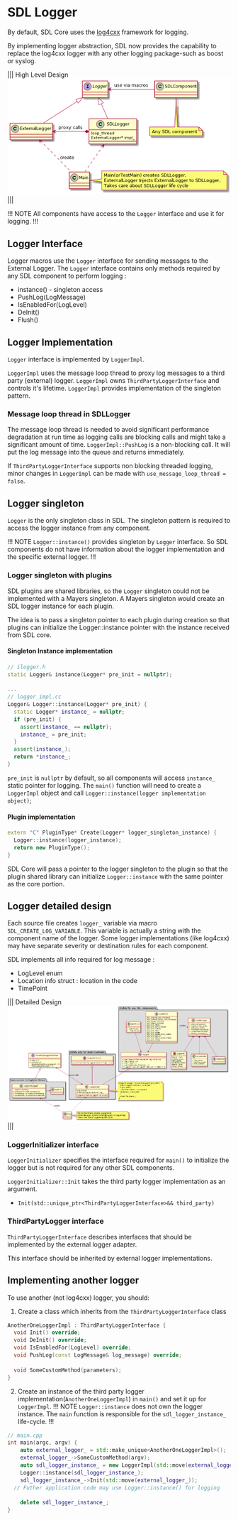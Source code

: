 # SDL Logger

By default, SDL Core uses the [log4cxx](https://logging.apache.org/log4cxx/latest_stable/) framework for logging.

By implementing logger abstraction, SDL now provides the capability to replace the log4cxx logger with any other logging package-such as boost or syslog.

|||
High Level Design
![Logger](./assets/high_level_design.png)
|||


!!! NOTE
All components have access to the `Logger` interface and use it for logging.
!!!

## Logger Interface 

Logger macros use the `Logger` interface for sending messages to the External Logger.
The `Logger` interface contains only methods required by any SDL component to perform logging :

 * instance() - singleton access
 * PushLog(LogMessage)
 * IsEnabledFor(LogLevel)
 * DeInit()
 * Flush() 


## Logger Implementation

`Logger` interface is implemented by `LoggerImpl`. 

`LoggerImpl` uses the message loop thread to proxy log messages to a third party (external) logger.
`LoggerImpl` owns `ThirdPartyLoggerInterface` and controls it's lifetime. 
`LoggerImpl` provides implementation of the singleton pattern.


### Message loop thread in SDLLogger

The message loop thread is needed to avoid significant performance degradation at run time as logging calls are blocking calls and might take a significant amount of time. `LoggerImpl::PushLog` is a non-blocking call. It will put the log message into the queue and returns immediately.


If `ThirdPartyLoggerInterface` supports non blocking threaded logging, minor changes in `LoggerImpl` can be made with `use_message_loop_thread = false`. 

## Logger singleton 

`Logger` is the only singleton class in SDL. The singleton pattern is required to access the logger instance from any component.

!!! NOTE
`Logger::instance()` provides singleton by `Logger` interface. So SDL components do not have information about the logger implementation and the specific external logger.
!!!

### Logger singleton with plugins 

SDL plugins are shared libraries, so the `Logger` singleton could not be implemented with a Mayers singleton. A Mayers singleton would create an SDL logger instance for each plugin.

The idea is to pass a singleton pointer to each plugin during creation so that plugins can initialize the Logger::instance pointer with the instance received from SDL core.


#### Singleton Instance implementation
```cpp
// ilogger.h
static Logger& instance(Logger* pre_init = nullptr);

...
// logger_impl.cc
Logger& Logger::instance(Logger* pre_init) {
  static Logger* instance_ = nullptr;
  if (pre_init) {
    assert(instance_ == nullptr);
    instance_ = pre_init;
  }
  assert(instance_);
  return *instance_;
}
```

`pre_init` is `nullptr` by default, so all components will access `instance_` static pointer for logging. 
The `main()` function will need to create a `LoggerImpl` object and call `Logger::instance(logger implementation object)`;

#### Plugin implementation
```cpp 
extern "C" PluginType* Create(Logger* logger_singleton_instance) {
  Logger::instance(logger_instance);
  return new PluginType();
}
```


SDL Core will pass a pointer to the logger singleton to the plugin so that the plugin shared library can initialize `Logger::instance` with the same pointer as the core portion.

## Logger detailed design

Each source file creates `logger_` variable via macro `SDL_CREATE_LOG_VARIABLE`. 
This variable is actually a string with the component name of the logger.
Some logger implementations (like log4cxx) may have separate severity or destination rules for each component. 


SDL implements all info required for log message :

 * LogLevel enum
 * Location info struct : location in the code
 * TimePoint 


|||
Detailed Design
![Logger in details](./assets/detailed_logger_design.png)
|||


### LoggerInitializer interface 

`LoggerInitializer` specifies the interface required for `main()` to initialize the logger but is not required for any other SDL components.

`LoggerInitializer::Init` takes the third party logger implementation as an argument. 
 - `Init(std::unique_ptr<ThirdPartyLoggerInterface>&& third_party)`


### ThirdPartyLogger interface

`ThirdPartyLoggerInterface` describes interfaces that should be implemented by the external logger adapter. 

This interface should be inherited by external logger implementations. 


## Implementing another logger 


To use another (not log4cxx) logger, you should: 

1. Create a class which inherits from the `ThirdPartyLoggerInterface` class 

```cpp
AnotherOneLoggerImpl : ThirdPartyLoggerInterface {
  void Init() override;
  void DeInit() override;
  void IsEnabledFor(LogLevel) override;
  void PushLog(const LogMessage& log_message) override;

  void SomeCustomMethod(parameters);
}
```


2. Create an instance of the third party logger implementation(`AnotherOneLoggerImpl`) in `main()` and set it up for `LoggerImpl`.
!!! NOTE
`Logger::instance` does not own the logger instance. The `main` function is responsible for the `sdl_logger_instance_` life-cycle.
!!!


```cpp
// main.cpp
int main(argc, argv) {
	auto external_logger_ = std::make_unique<AnotherOneLoggerImpl>();
	external_logger_->SomeCustomMethod(argv);
	auto sdl_logger_instance_ = new LoggerImpl(std::move(external_logger_));
	Logger::instance(sdl_logger_instance_);  
	sdl_logger_instance_->Init(std::move(external_logger_));
  // Futher application code may use Logger::instance() for logging 
	
	delete sdl_logger_instance_;
}

```
